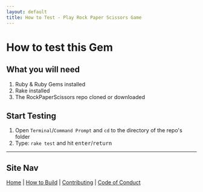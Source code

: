 ```yaml
---
layout: default
title: How to Test - Play Rock Paper Scissors Game
---
```


How to test this Gem
====================

What you will need
------------------

1. Ruby &amp; Ruby Gems installed
2. Rake installed
3. The RockPaperScissors repo cloned or downloaded

## Start Testing

1. Open `Terminal`/`Command Prompt` and `cd` to the directory of the repo's folder
2. Type: `rake test` and hit <kbd>enter</kbd>/<kbd>return</kbd>

-----------

## Site Nav

[Home](./) | [How to Build](How_to_Build) | [Contributing](CONTRIBUTING) | [Code of Conduct](CODE_OF_CONDUCT)
